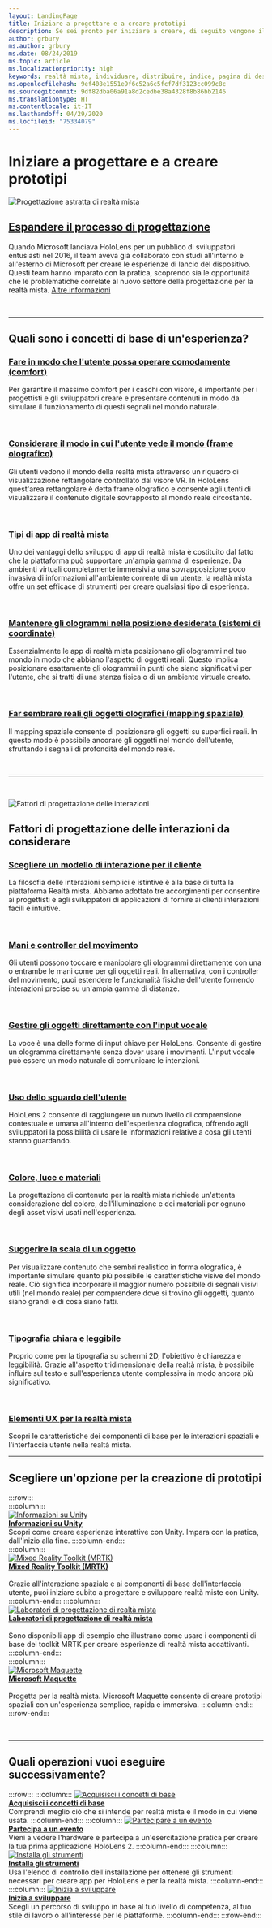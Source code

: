 ```yaml
---
layout: LandingPage
title: Iniziare a progettare e a creare prototipi
description: Se sei pronto per iniziare a creare, di seguito vengono illustrati i concetti di base che ti serviranno per iniziare a progettare e a creare prototipi.
author: grbury
ms.author: grbury
ms.date: 08/24/2019
ms.topic: article
ms.localizationpriority: high
keywords: realtà mista, individuare, distribuire, indice, pagina di destinazione, progettazione, sviluppo, esercitazioni, app di esempio, nozioni di base, case study, risorse, guide pratiche per HoloLens, progetti open source, concetti di base, interazione
ms.openlocfilehash: 9ef408e1551e9f6c52a6c5fcf7df3123cc099c8c
ms.sourcegitcommit: 9df82dba06a91a8d2cedbe38a4328f8b86bb2146
ms.translationtype: HT
ms.contentlocale: it-IT
ms.lasthandoff: 04/29/2020
ms.locfileid: "75334079"
---
```

# <a name="start-designing-and-prototyping"></a>Iniziare a progettare e a creare prototipi


![Progettazione astratta di realtà mista](images/03_Design.png)

## <a name="expand-your-design-process"></a>[Espandere il processo di progettazione](case-study-expanding-the-design-process-for-mixed-reality.md)

Quando Microsoft lanciava HoloLens per un pubblico di sviluppatori entusiasti nel 2016, il team aveva già collaborato con studi all'interno e all'esterno di Microsoft per creare le esperienze di lancio del dispositivo. Questi team hanno imparato con la pratica, scoprendo sia le opportunità che le problematiche correlate al nuovo settore della progettazione per la realtà mista. [Altre informazioni](case-study-expanding-the-design-process-for-mixed-reality.md)

<br>

---

## <a name="what-are-the-core-concepts-of-an-experience"></a>Quali sono i concetti di base di un'esperienza?

### <a name="keep-the-user-comfortable---comfort"></a>[Fare in modo che l'utente possa operare comodamente (comfort)](comfort.md)
Per garantire il massimo comfort per i caschi con visore, è importante per i progettisti e gli sviluppatori creare e presentare contenuti in modo da simulare il funzionamento di questi segnali nel mondo naturale.

<br>

### <a name="consider-how-the-user-sees-the-world---holographic-frame"></a>[Considerare il modo in cui l'utente vede il mondo (frame olografico)](holographic-frame.md)
Gli utenti vedono il mondo della realtà mista attraverso un riquadro di visualizzazione rettangolare controllato dal visore VR. In HoloLens quest'area rettangolare è detta frame olografico e consente agli utenti di visualizzare il contenuto digitale sovrapposto al mondo reale circostante.

<br>

### <a name="types-of-mixed-reality-apps"></a>[Tipi di app di realtà mista](types-of-mixed-reality-apps.md)
Uno dei vantaggi dello sviluppo di app di realtà mista è costituito dal fatto che la piattaforma può supportare un'ampia gamma di esperienze. Da ambienti virtuali completamente immersivi a una sovrapposizione poco invasiva di informazioni all'ambiente corrente di un utente, la realtà mista offre un set efficace di strumenti per creare qualsiasi tipo di esperienza.

<br>

### <a name="keeping-holograms-in-place---coordinate-systems"></a>[Mantenere gli ologrammi nella posizione desiderata (sistemi di coordinate)](coordinate-systems.md)
Essenzialmente le app di realtà mista posizionano gli ologrammi nel tuo mondo in modo che abbiano l'aspetto di oggetti reali. Questo implica posizionare esattamente gli ologrammi in punti che siano significativi per l'utente, che si tratti di una stanza fisica o di un ambiente virtuale creato.

<br>

### <a name="making-holographic-objects-feel-real---spatial-mapping"></a>[Far sembrare reali gli oggetti olografici (mapping spaziale)](spatial-mapping.md)
Il mapping spaziale consente di posizionare gli oggetti su superfici reali. In questo modo è possibile ancorare gli oggetti nel mondo dell'utente, sfruttando i segnali di profondità del mondo reale.

<br>


---

<br>

![Fattori di progettazione delle interazioni](images/MRTK_BoundingBox_Main.png)

## <a name="interaction-design-factors-to-consider"></a>Fattori di progettazione delle interazioni da considerare


### <a name="choose-an-interaction-model-for-your-customer"></a>[Scegliere un modello di interazione per il cliente](interaction-fundamentals.md)
La filosofia delle interazioni semplici e istintive è alla base di tutta la piattaforma Realtà mista. Abbiamo adottato tre accorgimenti per consentire ai progettisti e agli sviluppatori di applicazioni di fornire ai clienti interazioni facili e intuitive.

<br>

### <a name="hands-and-motion-controllers"></a>[Mani e controller del movimento](hands-and-tools.md)
Gli utenti possono toccare e manipolare gli ologrammi direttamente con una o entrambe le mani come per gli oggetti reali. In alternativa, con i controller del movimento, puoi estendere le funzionalità fisiche dell'utente fornendo interazioni precise su un'ampia gamma di distanze.

<br>

### <a name="directly-commanding-objects-with-voice-input"></a>[Gestire gli oggetti direttamente con l'input vocale](voice-input.md)
La voce è una delle forme di input chiave per HoloLens. Consente di gestire un ologramma direttamente senza dover usare i movimenti. L'input vocale può essere un modo naturale di comunicare le intenzioni.

<br>

### <a name="leveraging-the-users-eye-gaze"></a>[Uso dello sguardo dell'utente](eye-tracking.md)
HoloLens 2 consente di raggiungere un nuovo livello di comprensione contestuale e umana all'interno dell'esperienza olografica, offrendo agli sviluppatori la possibilità di usare le informazioni relative a cosa gli utenti stanno guardando.

<br>

### <a name="color-light-and-materials"></a>[Colore, luce e materiali](color,-light-and-materials.md)
La progettazione di contenuto per la realtà mista richiede un'attenta considerazione del colore, dell'illuminazione e dei materiali per ognuno degli asset visivi usati nell'esperienza.

<br>

### <a name="suggesting-the-scale-of-an-object"></a>[Suggerire la scala di un oggetto](scale.md)
Per visualizzare contenuto che sembri realistico in forma olografica, è importante simulare quanto più possibile le caratteristiche visive del mondo reale. Ciò significa incorporare il maggior numero possibile di segnali visivi utili (nel mondo reale) per comprendere dove si trovino gli oggetti, quanto siano grandi e di cosa siano fatti.

<br>

### <a name="clear-and-readable-typography"></a>[Tipografia chiara e leggibile](typography.md)
Proprio come per la tipografia su schermi 2D, l'obiettivo è chiarezza e leggibilità. Grazie all'aspetto tridimensionale della realtà mista, è possibile influire sul testo e sull'esperienza utente complessiva in modo ancora più significativo.

<br>

### <a name="ux-elements-for-the-mixed-reality"></a>[Elementi UX per la realtà mista](app-patterns-landingpage.md)
Scopri le caratteristiche dei componenti di base per le interazioni spaziali e l'interfaccia utente nella realtà mista.
<br>


---

## <a name="choose-a-prototyping-option"></a>Scegliere un'opzione per la creazione di prototipi  

:::row:::   
    :::column:::    
       [![Informazioni su Unity](images/Final_unity_logo.png)](https://learn.unity.com/)<br>
        **[Informazioni su Unity](https://learn.unity.com/)**<br>
        Scopri come creare esperienze interattive con Unity. Impara con la pratica, dall'inizio alla fine.
    :::column-end:::    
    :::column:::    
        [![Mixed Reality Toolkit (MRTK)](images/Final_mrtk-small_logo.png)](https://github.com/Microsoft/MixedRealityToolkit-Unity)<br>
        **[Mixed Reality Toolkit (MRTK)](https://github.com/Microsoft/MixedRealityToolkit-Unity)**<br>  
        Grazie all'interazione spaziale e ai componenti di base dell'interfaccia utente, puoi iniziare subito a progettare e sviluppare realtà miste con Unity.   
    :::column-end:::
    :::column:::    
        [![Laboratori di progettazione di realtà mista](images/Final_mrdl_logo.png)](https://github.com/Microsoft/MRDL_Unity_PeriodicTable)<br>
        **[Laboratori di progettazione di realtà mista](https://github.com/Microsoft/MRDL_Unity_PeriodicTable)**<br>  
        Sono disponibili app di esempio che illustrano come usare i componenti di base del toolkit MRTK per creare esperienze di realtà mista accattivanti.
    :::column-end:::        
    :::column:::    
        [![Microsoft Maquette](images/Final_maquette_logo.png)](https://www.maquette.ms/)<br>
        **[Microsoft Maquette](https://www.maquette.ms/)**<br>  
        Progetta per la realtà mista. Microsoft Maquette consente di creare prototipi spaziali con un'esperienza semplice, rapida e immersiva. 
    :::column-end:::    
:::row-end:::

<br>

---



## <a name="what-would-you-like-to-do-next"></a>Quali operazioni vuoi eseguire successivamente?

:::row:::
    :::column:::
       [![Acquisisci i concetti di base](images/icon-lightbulb.png)](index.md#understand-the-basics)<br>
        **[Acquisisci i concetti di base](index.md#understand-the-basics)**<br>
        Comprendi meglio ciò che si intende per realtà mista e il modo in cui viene usata.
    :::column-end:::
    :::column:::
        [![Partecipare a un evento](images/icon-calendar.jpg)](sf-academy-events.md)<br>
         **[Partecipa a un evento](sf-academy-events.md)**<br>
        Vieni a vedere l'hardware e partecipa a un'esercitazione pratica per creare la tua prima applicazione HoloLens 2.
    :::column-end:::
    :::column:::
        [![Installa gli strumenti](images/icon-design.jpg)](install-the-tools.md)<br>
         **[Installa gli strumenti](install-the-tools.md)**<br>
        Usa l'elenco di controllo dell'installazione per ottenere gli strumenti necessari per creare app per HoloLens e per la realtà mista.
    :::column-end:::
    :::column:::
        [![Inizia a sviluppare](images/icon-developer.jpg)](development.md)<br>
        **[Inizia a sviluppare](development.md)**<br>
        Scegli un percorso di sviluppo in base al tuo livello di competenza, al tuo stile di lavoro o all'interesse per le piattaforme.
    :::column-end:::
:::row-end:::


<br>

<br>


